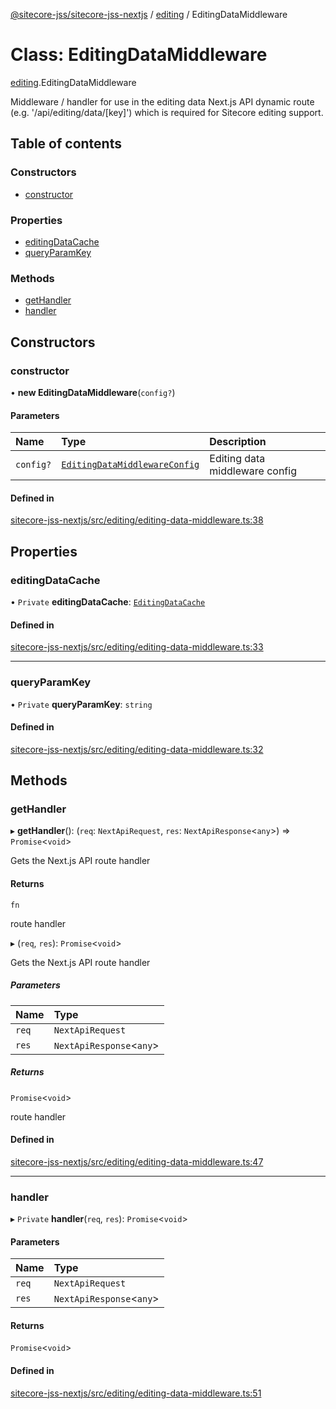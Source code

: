 [@sitecore-jss/sitecore-jss-nextjs](../README.md) / [editing](../modules/editing.md) / EditingDataMiddleware

# Class: EditingDataMiddleware

[editing](../modules/editing.md).EditingDataMiddleware

Middleware / handler for use in the editing data Next.js API dynamic route (e.g. '/api/editing/data/[key]')
which is required for Sitecore editing support.

## Table of contents

### Constructors

- [constructor](editing.EditingDataMiddleware.md#constructor)

### Properties

- [editingDataCache](editing.EditingDataMiddleware.md#editingdatacache)
- [queryParamKey](editing.EditingDataMiddleware.md#queryparamkey)

### Methods

- [getHandler](editing.EditingDataMiddleware.md#gethandler)
- [handler](editing.EditingDataMiddleware.md#handler)

## Constructors

### constructor

• **new EditingDataMiddleware**(`config?`)

#### Parameters

| Name | Type | Description |
| :------ | :------ | :------ |
| `config?` | [`EditingDataMiddlewareConfig`](../interfaces/editing.EditingDataMiddlewareConfig.md) | Editing data middleware config |

#### Defined in

[sitecore-jss-nextjs/src/editing/editing-data-middleware.ts:38](https://github.com/Sitecore/jss/blob/bc2477572/packages/sitecore-jss-nextjs/src/editing/editing-data-middleware.ts#L38)

## Properties

### editingDataCache

• `Private` **editingDataCache**: [`EditingDataCache`](../interfaces/editing.EditingDataCache.md)

#### Defined in

[sitecore-jss-nextjs/src/editing/editing-data-middleware.ts:33](https://github.com/Sitecore/jss/blob/bc2477572/packages/sitecore-jss-nextjs/src/editing/editing-data-middleware.ts#L33)

___

### queryParamKey

• `Private` **queryParamKey**: `string`

#### Defined in

[sitecore-jss-nextjs/src/editing/editing-data-middleware.ts:32](https://github.com/Sitecore/jss/blob/bc2477572/packages/sitecore-jss-nextjs/src/editing/editing-data-middleware.ts#L32)

## Methods

### getHandler

▸ **getHandler**(): (`req`: `NextApiRequest`, `res`: `NextApiResponse`\<`any`\>) => `Promise`\<`void`\>

Gets the Next.js API route handler

#### Returns

`fn`

route handler

▸ (`req`, `res`): `Promise`\<`void`\>

Gets the Next.js API route handler

##### Parameters

| Name | Type |
| :------ | :------ |
| `req` | `NextApiRequest` |
| `res` | `NextApiResponse`\<`any`\> |

##### Returns

`Promise`\<`void`\>

route handler

#### Defined in

[sitecore-jss-nextjs/src/editing/editing-data-middleware.ts:47](https://github.com/Sitecore/jss/blob/bc2477572/packages/sitecore-jss-nextjs/src/editing/editing-data-middleware.ts#L47)

___

### handler

▸ `Private` **handler**(`req`, `res`): `Promise`\<`void`\>

#### Parameters

| Name | Type |
| :------ | :------ |
| `req` | `NextApiRequest` |
| `res` | `NextApiResponse`\<`any`\> |

#### Returns

`Promise`\<`void`\>

#### Defined in

[sitecore-jss-nextjs/src/editing/editing-data-middleware.ts:51](https://github.com/Sitecore/jss/blob/bc2477572/packages/sitecore-jss-nextjs/src/editing/editing-data-middleware.ts#L51)
